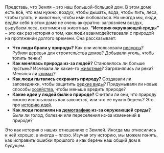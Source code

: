 Представь, что Земля – это наш большой-большой дом. В этом доме есть всё, что нам нужно: воздух, чтобы дышать, вода, чтобы пить, леса, чтобы гулять, и животные, чтобы ими любоваться. Но иногда мы, люди, ведём себя в этом доме не очень аккуратно: загрязняем воздух, вырубаем леса, охотимся на животных.
**“История окружающей среды”** – это как раз история о том, как люди взаимодействовали с природой на протяжении долгого времени. Она рассказывает:

- **Что люди брали у природы?** Как они использовали [ресурсы](./environment.md)? Рубили деревья для строительства [домов](./commonLife.md)? Добывали уголь, чтобы топить печки?
- **Как менялась природа из-за людей?** Становилось ли больше пустынь? Исчезали ли какие-то [животные](./environment.md)? Загрязнялись ли реки? Менялся ли [климат](./environment.md)?
- **Как люди пытались сохранить природу?** Создавали ли заповедники, чтобы защитить [редкие виды](./environment.md)? Придумывали ли новые способы [хозяйства](./economic.md), чтобы меньше вредить природе?
- **Какие идеи у людей были о природе?** Считали ли они, что природу можно использовать как захочется, или что ее нужно беречь? Это про [историю идей](./ideas.md).
- **Как люди повлияли на [демографию](./demography.md) из-за окружающей среды?** Были ли голод, болезни или переселения из-за изменений в природе?

Это как история о наших отношениях с Землей. Иногда мы относились к ней хорошо, а иногда – плохо. Изучая эту историю, мы можем понять, как исправить ошибки прошлого и как беречь наш общий дом в будущем.

